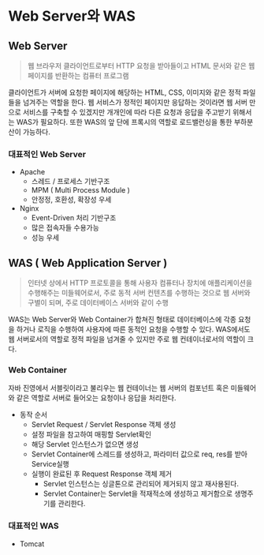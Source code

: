 # Web Server와 WAS

## Web Server

> 웹 브라우저 클라이언트로부터 HTTP 요청을 받아들이고 HTML 문서와 같은 웹 페이지를 반환하는 컴퓨터 프로그램
> 

클라이언트가 서버에 요청한 페이지에 해당하는 HTML, CSS, 이미지와 같은 정적 파일들을 넘겨주는 역할을 한다. 웹 서비스가 정적인 페이지만 응답하는 것이라면 웹 서버 만으로 서비스를 구축할 수 있겠지만 개개인에 따라 다른 요청과 응답을 주고받기 위해서는 WAS가 필요하다. 또한 WAS의 앞 단에 프록시의 역할로 로드밸런싱을 통한 부하분산이 가능하다.

### 대표적인 Web Server

- Apache
    - 스레드 / 프로세스 기반구조
    - MPM ( Multi Process Module )
    - 안정정, 호환성, 확장성 우세
- Nginx
    - Event-Driven 처리 기반구조
    - 많은 접속자들 수용가능
    - 성능 우세

## WAS ( Web Application Server )

> 인터넷 상에서 HTTP 프로토콜을 통해 사용자 컴퓨터나 장치에 애플리케이션을 수행해주는 미들웨어로서, 주로 동적 서버 컨텐츠를 수행하는 것으로 웹 서버와 구별이 되며, 주로 데이터베이스 서버와 같이 수행
> 

WAS는 Web Server와 Web Container가 합쳐진 형태로 데이터베이스에 각종 요청을 하거나 로직을 수행하여 사용자에 따른 동적인 요청을 수행할 수 있다. WAS에서도 웹 서버로서의 역할로 정적 파일을 넘겨줄 수 있지만 주로 웹 컨테이너로서의 역할이 크다.

### Web Container

자바 진영에서 서블릿이라고 불리우는 웹 컨테이너는 웹 서버의 컴포넌트 혹은 미들웨어와 같은 역할로 서버로 들어오는 요청이나 응답을 처리한다.

- 동작 순서
    - Servlet Request / Servlet Response 객체 생성
    - 설정 파일을 참고하여 매핑할 Servlet확인
    - 해당 Servlet 인스턴스가 없으면 생성
    - Servlet Container에 스레드를 생성하고, 파라미터 값으로 req, res를 받아 Service실행
    - 실행이 완료된 후 Request Response 객체 제거
        - Servlet 인스턴스는 싱글톤으로 관리되어 제거되지 않고 재사용된다.
        - Servlet Container는 Servlet을 적재적소에 생성하고 제거함으로 생명주기를 관리한다.

### 대표적인 WAS

- Tomcat